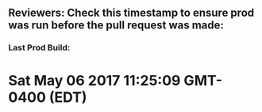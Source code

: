 ## Reviewers: Check this timestamp to ensure prod was run before the pull request was made:
### Last Prod Build:
# Sat May 06 2017 11:25:09 GMT-0400 (EDT)